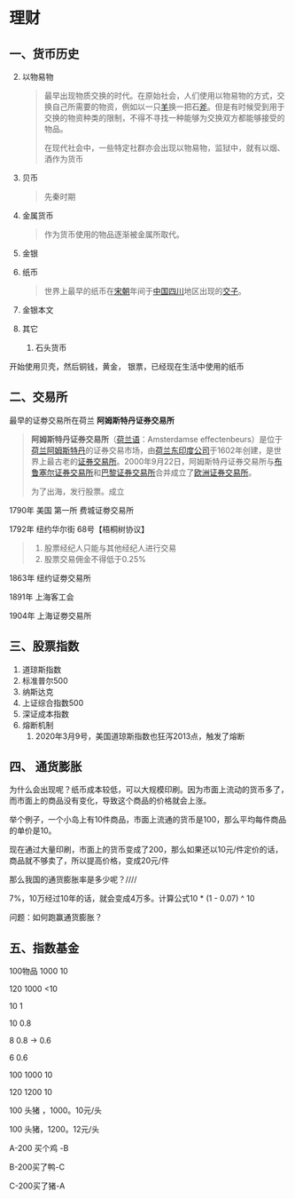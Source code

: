 # 理财

## 一、货币历史



2. 以物易物

   > 最早出现物质交换的时代。在原始社会，人们使用以物易物的方式，交换自己所需要的物资，例如以一只[羊](https://zh.wikipedia.org/wiki/羊)换一把石[斧](https://zh.wikipedia.org/wiki/斧)。但是有时候受到用于交换的物资种类的限制，不得不寻找一种能够为交换双方都能够接受的物品。
   >
   > 在现代社会中，一些特定社群亦会出现以物易物，监狱中，就有以烟、酒作为货币

2. 贝币

   > 先秦时期

3. 金属货币

   > 作为货币使用的物品逐渐被金属所取代。

4. 金银

5. 纸币

   > 世界上最早的纸币在[宋朝](https://zh.wikipedia.org/wiki/宋朝)年间于[中国](https://zh.wikipedia.org/wiki/中國)[四川](https://zh.wikipedia.org/wiki/四川省)地区出现的[交子](https://zh.wikipedia.org/wiki/交子)。

6. 金银本文

7. 其它

   1. 石头货币

开始使用贝壳，然后铜钱，黄金， 银票，已经现在生活中使用的纸币

## 二、交易所

 最早的证劵交易所在荷兰 **阿姆斯特丹证券交易所**

> **阿姆斯特丹证券交易所**（[荷兰语](https://zh.wikipedia.org/wiki/荷蘭語)：Amsterdamse effectenbeurs）是位于[荷兰](https://zh.wikipedia.org/wiki/荷兰)[阿姆斯特丹](https://zh.wikipedia.org/wiki/阿姆斯特丹)的证券交易市场，由[荷兰东印度公司](https://zh.wikipedia.org/wiki/荷兰东印度公司)于1602年创建，是世界上最古老的[证券交易所](https://zh.wikipedia.org/wiki/證券交易所)。2000年9月22日，阿姆斯特丹证券交易所与[布鲁塞尔证券交易所](https://zh.wikipedia.org/wiki/布鲁塞尔证券交易所)和[巴黎证券交易所](https://zh.wikipedia.org/wiki/巴黎證券交易所)合并成立了[欧洲证券交易所](https://zh.wikipedia.org/wiki/欧洲证券交易所)。
>
> 为了出海，发行股票。成立

1790年 美国 第一所 费城证劵交易所 

1792年 纽约华尔街 68号【梧桐树协议】

> 1. 股票经纪人只能与其他经纪人进行交易
> 2. 股票交易佣金不得低于0.25%

1863年 纽约证劵交易所



1891年 上海客工会

1904年 上海证劵交易所

## 三、股票指数

1. 道琼斯指数
2. 标准普尔500
3. 纳斯达克
4. 上证综合指数500
5. 深证成本指数
6. 熔断机制
   1. 2020年3月9号，美国道琼斯指数也狂泻2013点，触发了熔断

## 四、 通货膨胀

为什么会出现呢？纸币成本较低，可以大规模印刷。因为市面上流动的货币多了，而市面上的商品没有变化，导致这个商品的价格就会上涨。

举个例子，一个小岛上有10件商品，市面上流通的货币是100，那么平均每件商品的单价是10。

现在通过大量印刷，市面上的货币变成了200，那么如果还以10元/件定价的话，商品就不够卖了，所以提高价格，变成20元/件

那么我国的通货膨胀率是多少呢？////

7%，10万经过10年的话，就会变成4万多。计算公式10 * (1 - 0.07) ^ 10



问题：如何跑赢通货膨胀？

## 五、指数基金

100物品 1000 10

120        1000   <10



10  1  

10 0.8 

8 0.8 -> 0.6

6 0.6



100 1000 10

120 1200 10

100 头猪 ，1000。10元/头

100 头猪，1200。12元/头

A-200 买个鸡 -B

B-200买了鸭-C

C-200买了猪-A



 